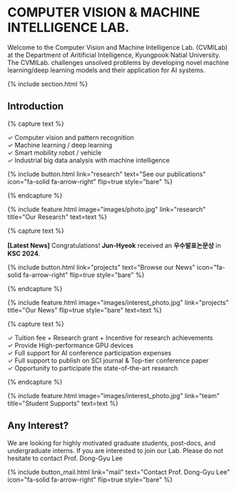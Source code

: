 ---
---

# COMPUTER VISION & MACHINE INTELLIGENCE LAB.

Welcome to the Computer Vision and Machine Intelligence Lab. (CVMILab) at the Department of Aritificial Intelligence,
Kyungpook Natial University. The CVMILab. challenges unsolved problems by developing novel machine learning/deep learning
models and their application for AI systems.

{% include section.html %}

## Introduction

{% capture text %}

✓ Computer vision and pattern recognition <br>
✓ Machine learning / deep learning <br>
✓ Smart mobility robot / vehicle <br>
✓ Industrial big data analysis with machine intelligence <br>

{%
  include button.html
  link="research"
  text="See our publications"
  icon="fa-solid fa-arrow-right"
  flip=true
  style="bare"
%}

{% endcapture %}

{%
  include feature.html
  image="images/photo.jpg"
  link="research"
  title="Our Research"
  text=text
%}

{% capture text %}

<b>[Latest News]</b> Congratulations! <b>Jun-Hyeok</b> received an <b>우수발표논문상</b> in <b>KSC 2024</b>.

{%
  include button.html
  link="projects"
  text="Browse our News"
  icon="fa-solid fa-arrow-right"
  flip=true
  style="bare"
%}

{% endcapture %}

{%
  include feature.html
  image="images/interest_photo.jpg"
  link="projects"
  title="Our News"
  flip=true
  style="bare"
  text=text
%}

{% capture text %}

✓ Tuition fee + Research grant + Incentive for research achievements <br>
✓ Provide High-performance GPU devices <br>
✓ Full support for AI conference participation expenses <br>
✓ Full support to publish on SCI journal & Top-tier conference paper <br>
✓ Opportunity to participate the state-of-the-art research

{% endcapture %}

{%
  include feature.html
  image="images/interest_photo.jpg"
  link="team"
  title="Student Supports"
  text=text
%}

## Any Interest?

We are looking for highly motivated graduate students, post-docs, and undergraduate interns. If you
are interested to join our Lab. Please do not hesitate to contact Prof. Dong-Gyu Lee

{%
  include button_mail.html
  link="mail"
  text="Contact Prof. Dong-Gyu Lee"
  icon="fa-solid fa-arrow-right"
  flip=true
  style="bare"
%}
